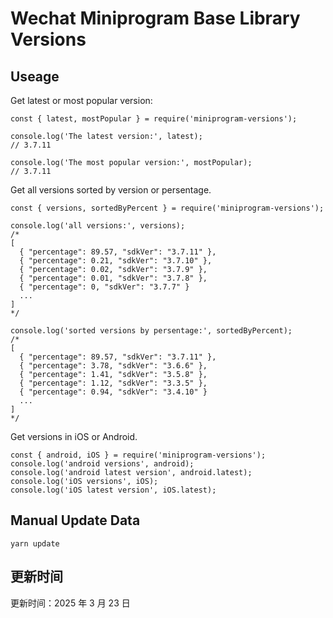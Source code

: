 
# Wechat Miniprogram Base Library Versions

## Useage

Get latest or most popular version:

```;
const { latest, mostPopular } = require('miniprogram-versions');

console.log('The latest version:', latest);
// 3.7.11

console.log('The most popular version:', mostPopular);
// 3.7.11

```

Get all versions sorted by version or persentage.

```
const { versions, sortedByPercent } = require('miniprogram-versions');

console.log('all versions:', versions);
/*
[
  { "percentage": 89.57, "sdkVer": "3.7.11" },
  { "percentage": 0.21, "sdkVer": "3.7.10" },
  { "percentage": 0.02, "sdkVer": "3.7.9" },
  { "percentage": 0.01, "sdkVer": "3.7.8" },
  { "percentage": 0, "sdkVer": "3.7.7" }
  ...
]
*/

console.log('sorted versions by persentage:', sortedByPercent);
/*
[
  { "percentage": 89.57, "sdkVer": "3.7.11" },
  { "percentage": 3.78, "sdkVer": "3.6.6" },
  { "percentage": 1.41, "sdkVer": "3.5.8" },
  { "percentage": 1.12, "sdkVer": "3.3.5" },
  { "percentage": 0.94, "sdkVer": "3.4.10" }
  ...
]
*/
```

Get versions in iOS or Android.

```
const { android, iOS } = require('miniprogram-versions');
console.log('android versions', android);
console.log('android latest version', android.latest);
console.log('iOS versions', iOS);
console.log('iOS latest version', iOS.latest);
```

## Manual Update Data

```
yarn update
```

## 更新时间

更新时间：2025 年 3 月 23 日
